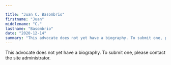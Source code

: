```yaml
---

title: "Juan C. Basombrio"
firstname: "Juan"
middlename: "C."
lastname: "Basombrio"
date: "2020-12-14"
summary: "This advocate does not yet have a biography. To submit one, please contact the site administrator."
---
```

This advocate does not yet have a biography. To submit one, please contact the site administrator.

